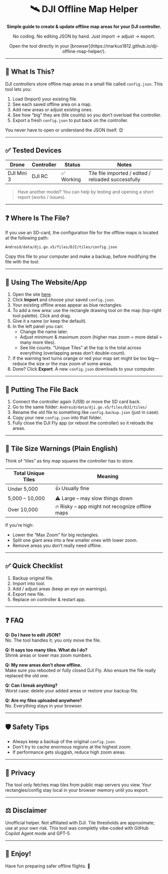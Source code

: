 <div align="center">
	<h1>🛰️ DJI Offline Map Helper</h1>
	<p><strong>Simple guide to create & update offline map areas for your DJI controller.</strong></p>
	<p>No coding. No editing JSON by hand. Just import → adjust → export.</p>
    <p>Open the tool directly in your [browser](https://markus1812.github.io/dji-offline-map-helper/).</p>
</div>

---

## 👶 What Is This?
DJI controllers store offline map areas in a small file called <code>config.json</code>. This tool lets you:

1. Load (Import) your existing file.
2. See each saved offline area on a map.
3. Add new areas or adjust existing ones.
4. See how “big” they are (tile counts) so you don’t overload the controller.
5. Export a fresh <code>config.json</code> to put back on the controller.

You never have to open or understand the JSON itself. 😊

---

## ✅ Tested Devices
| Drone | Controller | Status | Notes |
|-------|------------|--------|-------|
| DJI Mini 3 | DJI RC | ✅ Working | Tile file imported / edited / reloaded successfully |

> Have another model? You can help by testing and opening a short report (works / issues).

---

## ❓ Where Is The File?
If you use an SD-card, the configuration file for the offline maps is located at the following path:
```
Android/data/dji.go.v5/files/DJI/tiles/config.json
```
Copy this file to your computer and make a backup, before modifying the file with the tool.

---

## 🧭 Using The Website/App
1. Open the site [here](https://markus1812.github.io/dji-offline-map-helper/).
2. Click **Import** and choose your saved `config.json`.
3. Your existing offline areas appear as blue rectangles.
4. To add a new area: use the rectangle drawing tool on the map (top-right tool palette). Click and drag.
5. Give it a name (or keep the default).
6. In the left panel you can:
	 * Change the name later.
	 * Adjust minimum & maximum zoom (higher max zoom = more detail = many more tiles).
	 * See tile counts. “Unique Tiles” at the top is the total across everything (overlapping areas don’t double-count).
7. If the warning text turns orange or red your map set might be too big—reduce the size or the max zoom of some areas.
8. Done? Click **Export**. A new `config.json` downloads to your computer.

---

## 🔄 Putting The File Back
1. Connect the controller again (USB) or move the SD card back.
2. Go to the same folder: `Android/data/dji.go.v5/files/DJI/tiles/`
3. Rename the old file to something like `config.backup.json` (just in case).
4. Copy your new `config.json` into that folder.
5. Fully close the DJI Fly app (or reboot the controller) so it reloads the areas.

---

## 🚦 Tile Size Warnings (Plain English)
Think of “tiles” as tiny map squares the controller has to store.

| Total Unique Tiles | Meaning |
|--------------------|---------|
| Under 5,000 | 👍 Usually fine |
| 5,000 – 10,000 | ⚠️ Large – may slow things down |
| Over 10,000 | 🔥 Risky – app might not recognize offline maps |

If you’re high:
* Lower the “Max Zoom” for big rectangles.
* Split one giant area into a few smaller ones with lower zoom.
* Remove areas you don’t really need offline.

---

## ✅ Quick Checklist
1. Backup original file.
2. Import into tool.
3. Add / adjust areas (keep an eye on warnings).
4. Export new file.
5. Replace on controller & restart app.

---

## ❓ FAQ
**Q: Do I have to edit JSON?**  
No. The tool handles it; you only move the file.

**Q: It says too many tiles. What do I do?**  
Shrink areas or lower max zoom numbers.

**Q: My new areas don’t show offline.**  
Make sure you rebooted or fully closed DJI Fly. Also ensure the file really replaced the old one.

**Q: Can I break anything?**  
Worst case: delete your added areas or restore your backup file.

**Q: Are my files uploaded anywhere?**  
No. Everything stays in your browser.

---

## 🛡️ Safety Tips
* Always keep a backup of the original `config.json`.
* Don’t try to cache enormous regions at the highest zoom.
* If performance gets sluggish, reduce high zoom areas.

---

## 🧊 Privacy
The tool only fetches map tiles from public map servers you view.
Your rectangles/config stay local in your browser memory until you export.

---

## ⚖️ Disclaimer
Unofficial helper. Not affiliated with DJI.
Tile thresholds are approximate; use at your own risk.
This tool was completly vibe-coded with GitHub Copilot Agent mode and GPT-5

---

## 🛫 Enjoy!
Have fun preparing safer offline flights. 🚁
